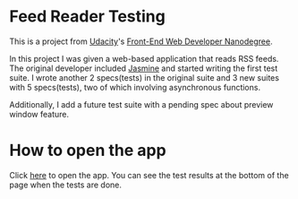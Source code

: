 # Feed Reader Testing

This is a project from [Udacity](https://www.udacity.com)'s [Front-End Web Developer Nanodegree](https://www.udacity.com/course/front-end-web-developer-nanodegree--nd001).

In this project I was given a web-based application that reads RSS feeds. The original developer included [Jasmine](http://jasmine.github.io/) and started writing the first test suite. I wrote another 2 specs(tests) in the original suite and 3 new suites with 5 specs(tests), two of which involving asynchronous functions.

Additionally, I add a future test suite with a pending spec about preview window feature.

# How to open the app
Click [here](http://dbhkhk.github.io/frontend-nanodegree-feedreader/) to open the app.
You can see the test results at the bottom of the page when the tests are done.